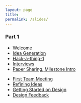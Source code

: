 ```yaml
---
layout: page
title:
permalink: /slides/
---
```



### Part 1
* [Welcome](00_welcome/)
* [Idea Generation](01_ideas/)
* [Hack-a-thing-1](02_hack-a-thing-1/)
* [Interviews](02_interviews/)
* [Paper Sharing, Milestone Intro](03_milestone_intro/)
<!-- * [Pitch Intro](02_pitch_intro/) -->
<!-- * [milestone intro](02_milestone_intro/) (nah)-->
<!--  idea pitches and paper sharing -->
* [First Team Meeting](03_first-team-meeting)
* [Refining Ideas](04_user-personas)
* [Getting Started on Design](04_design)
* [Design Feedback](05_design_feedback-scaffolding)
<!-- * [GitHub Pull Requests](05_github-prs) -->
<!-- * [Code Review Intro](07_code_review/) -->

<!-- ### 98.02 19F -->
<!-- * [Welcome 19f](20_welcome/) -->

<!-- * [Code Review 2](22_code_review/) -->


<!-- ### Together -->
<!-- * [Sharing is Caring](30_sharing-is-caring/) -->
<!-- * [Teams, Teams, Teams](31_teamsteamsteams) -->
<!-- * [Feedback Session](33_feedback_session) -->




<!-- * [3/28 Welcome](00_welcome/) -->
<!-- * [3/28 Structure of the Internet](01_interwebs/) -->
<!-- * [3/30 HTML](02_html/) -->
<!-- * [3/30 Git](02_git/) -->
<!-- * [4/4 CSS](03_css/) -->
<!-- * [4/6 JS P1](04_js1) -->
<!-- * [4/11 JS P2](05_js2) -->
<!-- * [4/13 React and Review](06_react1) -->
<!-- * [4/18 More React](07_react  2) -->
<!-- * [4/20 Immutability, etc](08_immutable) -->
<!-- * [4/25 Routing Frontend](09_routing) -->
<!-- * [4/27 Redux](10_redux) -->
<!-- * [5/2 Pitches](11_pitches) -->
<!-- * [5/4 Databases](12_intro_to_databases) -->
<!-- * [5/9 Sessions & Auth](13_sessions_auth) -->
<!-- * [5/11 Catchup](14_catchup) -->
<!-- * [5/16 Websockets](15_websockets) -->
<!-- * [5/18 TBD]() -->
<!-- * [5/23 TBD]() -->
<!-- * [5/25 TBD]() -->
<!-- * [5/30 Wrapup](16_wrapup) -->
